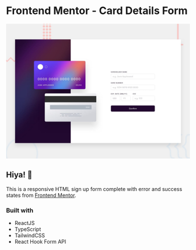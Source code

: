 # Frontend Mentor - Card Details Form

![Design preview for the Card Details Form coding challenge](./public/design/desktop-preview.jpg)

## Hiya! 👋
This is a responsive HTML sign up form complete with error and success states from [Frontend Mentor](https://www.frontendmentor.io). 

### Built with
- ReactJS
- TypeScript
- TailwindCSS
- React Hook Form API
